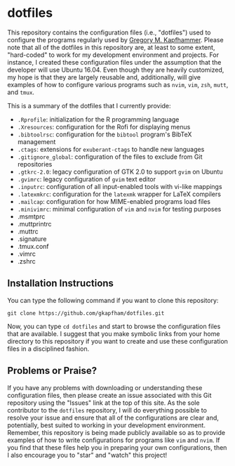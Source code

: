 # dotfiles

This repository contains the configuration files (i.e., "dotfiles") used to
configure the programs regularly used by [Gregory M.
Kapfhammer](http://www.cs.allegheny.edu/sites/gkapfham). Please note that all of
the dotfiles in this repository are, at least to some extent, "hard-coded" to
work for my development environment and projects. For instance, I created these
configuration files under the assumption that the developer will use Ubuntu
16.04. Even though they are heavily customized, my hope is that they are largely
reusable and, additionally, will give examples of how to configure various
programs such as `nvim`, `vim`, `zsh`, `mutt`, and `tmux`.

This is a summary of the dotfiles that I currently provide:

- `.Rprofile`: initialization for the R programming language
- `.Xresources`: configuration for the Rofi for displaying menus
- `.bibtoolrsc`: configuration for the `bibtool` program's BibTeX management
- `.ctags`: extensions for `exuberant-ctags` to handle new languages
- `.gitignore_global`: configuration of the files to exclude from Git repositories
- `.gtkrc-2.0`: legacy configuration of GTK 2.0 to support `gvim` on Ubuntu
- `.gvimrc`: legacy configuration of `gvim` text editor
- `.inputrc`: configuration of all input-enabled tools with vi-like mappings
- `.latexmkrc`: configuration for the `latexmk` wrapper for LaTeX compilers
- `.mailcap`: configuration for how MIME-enabled programs load files
- `.minivimrc`: minimal configuration of `vim` and `nvim` for testing purposes
- .msmtprc
- .muttprintrc
- .muttrc
- .signature
- .tmux.conf
- .vimrc
- .zshrc

## Installation Instructions

You can type the following command if you want to clone this repository:

```shell
git clone https://github.com/gkapfham/dotfiles.git
```

Now, you can type `cd dotfiles` and start to browse the configuration files that
are available. I suggest that you make symbolic links from your home directory
to this repository if you want to create and use these configuration files in a
disciplined fashion.

## Problems or Praise?

If you have any problems with downloading or understanding these configuration
files, then please create an issue associated with this Git repository using
the "Issues" link at the top of this site. As the sole contributor to the
`dotfiles` repository, I will do everything possible to resolve your issue and
ensure that all of the configurations are clear and, potentially, best suited
to working in your development environment. Remember, this repository is being
made publicly available so as to provide examples of how to write
configurations for programs like `vim` and `nvim`. If you find that these files
help you in preparing your own configurations, then I also encourage you to
"star" and "watch" this project!
